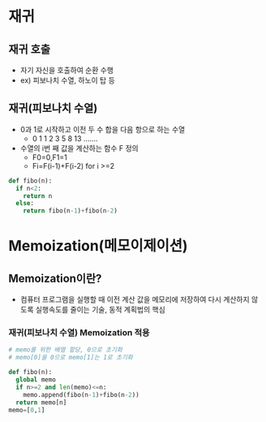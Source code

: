 # 재귀
## 재귀 호출
- 자기 자신을 호출하여 순환 수행
- ex) 피보나치 수열, 하노이 탑 등
## 재귀(피보나치 수열)
- 0과 1로 시작하고 이전 두 수 합을 다음 항으로 하는 수열
  - 0 1 1 2 3 5 8 13 .......
- 수열의 i번 째 값을 계산하는 함수 F 정의
  - F0=0,F1=1
  - Fi=F(i-1)+F(i-2) for i >=2
```python
def fibo(n):
  if n<2:
    return n
  else:
    return fibo(n-1)+fibo(n-2)
```
# Memoization(메모이제이션)
## Memoization이란?
- 컴퓨터 프로그램을 실행할 때 이전 계산 값을 메모리에 저장하여 다시 계산하지 않도록 실행속도를 줄이는 기술, 동적 계획법의 핵심
### 재귀(피보나치 수열) Memoization 적용
```python
# memo를 위한 배열 할당, 0으로 초기화
# memo[0]을 0으로 memo[1]는 1로 초기화

def fibo(n):
  global memo
  if n>=2 and len(memo)<=n:
    memo.append(fibo(n-1)+fibo(n-2))
  return memo[n]
memo=[0,1]
```